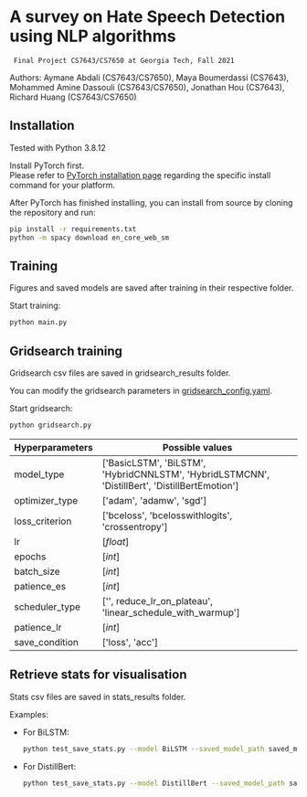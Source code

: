 # A survey on Hate Speech Detection using NLP algorithms
     Final Project CS7643/CS7650 at Georgia Tech, Fall 2021

Authors: Aymane Abdali (CS7643/CS7650), Maya Boumerdassi (CS7643), Mohammed Amine Dassouli (CS7643/CS7650), Jonathan Hou (CS7643), Richard Huang (CS7643/CS7650)

## Installation

Tested with Python 3.8.12

Install PyTorch first.  
Please refer to [PyTorch installation page](https://pytorch.org/get-started/locally/#start-locally) regarding the specific install command for your platform.

After PyTorch has finished installing, you can install from source by cloning the repository and run:

```bash
pip install -r requirements.txt
python -m spacy download en_core_web_sm
```

## Training

Figures and saved models are saved after training in their respective folder.

Start training:

```bash
python main.py
```


## Gridsearch training

Gridsearch csv files are saved in gridsearch_results folder.

You can modify the gridsearch parameters in [gridsearch_config.yaml](gridsearch_config.yaml).

Start gridsearch:

```bash
python gridsearch.py
```

| Hyperparameters      | Possible values |
| ----------- | ----------- |
| model_type  | ['BasicLSTM', 'BiLSTM', <br />'HybridCNNLSTM', 'HybridLSTMCNN', <br />'DistillBert', 'DistillBertEmotion']       |
| optimizer_type   | ['adam', 'adamw', 'sgd']        |
| loss_criterion   | ['bceloss', 'bcelosswithlogits', 'crossentropy']        |
| lr   | [*float*]        |
| epochs   | [*int*]        |
| batch_size   | [*int*]        |
| patience_es   | [*int*]        |
| scheduler_type   | ['', reduce_lr_on_plateau', <br />'linear_schedule_with_warmup']        |
| patience_lr   | [*int*]        |
| save_condition   | ['loss', 'acc']        |


## Retrieve stats for visualisation

Stats csv files are saved in stats_results folder.

Examples:

- For BiLSTM:
    ```bash
    python test_save_stats.py --model BiLSTM --saved_model_path saved_models/BiLSTM_2021-12-03_23-58-08_trained_testAcc=0.5561.pth --loss_criterion bcelosswithlogits --stats_label 1
    ```

- For DistillBert:
    ```bash
    python test_save_stats.py --model DistillBert --saved_model_path saved_models/DistillBert_2021-12-05_17-03-43_trained_testAcc=0.6058.pth --loss_criterion crossentropy --stats_label 1
    ```

